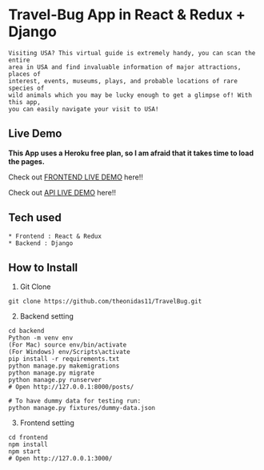 # Travel-Bug App in React & Redux + Django

```
Visiting USA? This virtual guide is extremely handy, you can scan the entire
area in USA and find invaluable information of major attractions, places of 
interest, events, museums, plays, and probable locations of rare species of 
wild animals which you may be lucky enough to get a glimpse of! With this app,
you can easily navigate your visit to USA!

```

## Live Demo

**This App uses a Heroku free plan, so I am afraid that it takes time to load the pages.**

Check out [FRONTEND LIVE DEMO](https://travel-bug-frontend.theodarlington.repl.co/) here!!

Check out [API LIVE DEMO](https://travel-bug-backend.theodarlington.repl.co/) here!!

## Tech used

```
* Frontend : React & Redux
* Backend : Django
```

## How to Install

1. Git Clone

```
git clone https://github.com/theonidas11/TravelBug.git
```

2. Backend setting

```
cd backend
Python -m venv env
(For Mac) source env/bin/activate
(For Windows) env/Scripts\activate
pip install -r requirements.txt
python manage.py makemigrations
python manage.py migrate
python manage.py runserver
# Open http://127.0.0.1:8000/posts/

# To have dummy data for testing run:
python manage.py fixtures/dummy-data.json
```

3. Frontend setting

```
cd frontend
npm install
npm start
# Open http://127.0.0.1:3000/
```
